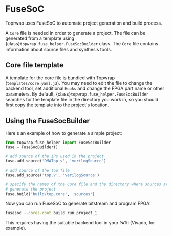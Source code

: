 # FuseSoC

Toprwap uses FuseSoC to automate project generation and build process.

A `Core` file is needed in order to generate a project. The file can be generated from a template using {class}`topwrap.fuse_helper.FuseSocBuilder` class. The `Core` file contains information about source files and synthesis tools.

## Core file template

A template for the core file is bundled with Topwrap (`templates/core.yaml.j2`).
You may need to edit the file to change the backend tool, set additional `Hooks` and change the FPGA part name or other parameters.
By default, {class}`topwrap.fuse_helper.FuseSocBuilder` searches for the template file in the directory you work in, so you should first copy the template into the project's location.

## Using the FuseSocBuilder

Here's an example of how to generate a simple project:

```python
from topwrap.fuse_helper import FuseSocBuilder
fuse = FuseSocBuilder()

# add source of the IPs used in the project
fuse.add_source('DMATop.v', 'verilogSource')

# add source of the top file
fuse.add_source('top.v', 'verilogSource')

# specify the names of the Core file and the directory where sources are stored
# generate the project
fuse.build('build/top.core', 'sources')
```

Now you can run FuseSoC to generate bitstream and program FPGA:

```bash
fusesoc --cores-root build run project_1
```

This requires having the suitable backend tool in your `PATH` (Vivado, for example).
